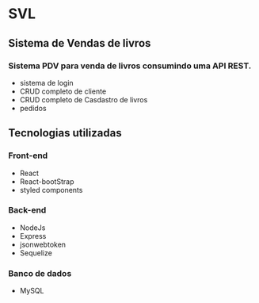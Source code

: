 # SVL
## Sistema de Vendas de livros


### Sistema PDV para venda de livros consumindo uma API REST.
* sistema de login
* CRUD completo de cliente 
* CRUD completo de Casdastro de livros
* pedidos
  
## Tecnologias utilizadas


### Front-end
* React
* React-bootStrap
* styled components

### Back-end
* NodeJs
* Express
* jsonwebtoken
* Sequelize

### Banco de dados
* MySQL

  